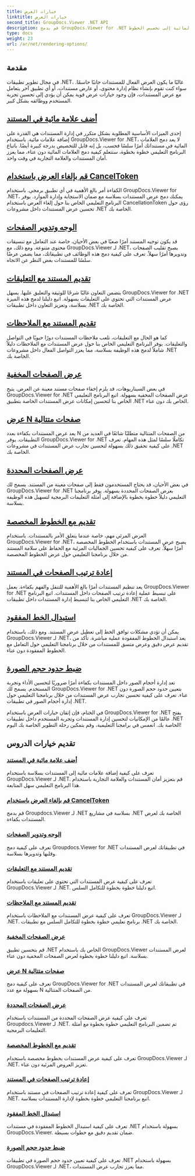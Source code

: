 ```yaml
---
title: خيارات العرض
linktitle: خيارات العرض
second_title: GroupDocs.Viewer .NET API
description: قم بدمج GroupDocs.Viewer for .NET بسهولة في تطبيقاتك من خلال البرامج التعليمية حول خيارات العرض، بدءًا من إضافة العلامات المائية إلى تخصيص الخطوط.
type: docs
weight: 23
url: /ar/net/rendering-options/
---
```


## مقدمة

في مجال تطوير تطبيقات .NET، غالبًا ما يكون العرض الفعال للمستندات جانبًا حاسمًا. سواء كنت تقوم بإنشاء نظام إدارة محتوى، أو عارض مستندات، أو أي تطبيق آخر يتعامل مع عرض المستندات، فإن وجود خيارات عرض قوية يمكن أن يؤدي إلى تحسين تجربة المستخدم ووظائفه بشكل كبير.

## [أضف علامة مائية في المستند](./add-watermark/)

إحدى الميزات الأساسية المطلوبة بشكل متكرر في إدارة المستندات هي القدرة على إضافة علامات مائية. باستخدام GroupDocs.Viewer for .NET، لا يعد دمج العلامات المائية في مستنداتك أمرًا سلسًا فحسب، بل إنه قابل للتخصيص بدرجة كبيرة أيضًا. باتباع البرنامج التعليمي خطوة بخطوة، ستتعلم كيفية دمج العلامات المائية دون عناء، مما يعزز أمان المستندات والعلامة التجارية في وقت واحد.

## [قم بإلغاء العرض باستخدام CancelToken](./cancel-render-cancellation-token/)

الكفاءة أمر بالغ الأهمية في أي تطبيق برمجي. باستخدام GroupDocs.Viewer for .NET، يمكنك دمج عرض المستندات بسلاسة مع ضمان الاستجابة وإدارة الموارد. يوفر البرنامج التعليمي الخاص بنا حول إلغاء العرض باستخدام CancellationToken رؤى حول تحسين عرض المستندات داخل مشروعات .NET الخاصة بك.

## [الوجه وتدوير الصفحات](./flip-rotate-pages/)

قد يكون توجيه المستند أمرًا صعبًا في بعض الأحيان، خاصة عند التعامل مع تنسيقات محتوى متنوعة. ومع ذلك، مع GroupDocs.Viewer لـ .NET، يصبح تقليب الصفحات وتدويرها أمرًا سهلاً. تعرف على كيفية دمج هذه الوظائف في تطبيقاتك، مما يضمن عرضًا سلسًا للمستندات بغض النظر عن الاتجاه.

## [تقديم المستند مع التعليقات](./render-document-comments/)

يتضمن التعاون غالبًا شرحًا للوثيقة والتعليق عليها. يسهل GroupDocs.Viewer for .NET عرض المستندات التي تحتوي على التعليقات بسهولة. اتبع دليلنا لدمج هذه الميزة بسلاسة، وتعزيز التعاون داخل تطبيقات .NET الخاصة بك.

## [تقديم المستند مع الملاحظات](./render-document-notes/)

كما هو الحال مع التعليقات، تلعب ملاحظات المستندات دورًا حيويًا في التواصل والتعليقات. يوفر البرنامج التعليمي الخاص بنا حول عرض المستندات مع الملاحظات دليلاً شاملاً لدمج هذه الوظيفة بسلاسة، مما يعزز التواصل الفعال داخل مشروعات .NET الخاصة بك.

## [عرض الصفحات المخفية](./render-hidden-pages/)

في بعض السيناريوهات، قد يلزم إخفاء صفحات مستند معينة عن العرض. يتيح GroupDocs.Viewer for .NET عرض الصفحات المخفية بسهولة. اتبع البرنامج التعليمي الخاص بنا لتحسين إمكانات عرض المستندات الخاصة بتطبيق .NET الخاص بك دون عناء.

## [عرض N صفحات متتالية](./render-n-consecutive-pages/)

يعد عرض المستندات بكفاءة بعدد N من الصفحات المتتالية متطلبًا شائعًا في العديد من التطبيقات. يوفر GroupDocs.Viewer for .NET تكاملًا سلسًا لمثل هذه المهام. تعرف على كيفية تحقيق ذلك بسهولة لتحسين تجارب عرض المستندات في مشروعات .NET الخاصة بك.

## [عرض الصفحات المحددة](./render-selected-pages/)

في بعض الأحيان، قد يحتاج المستخدمون فقط إلى صفحات معينة من المستند. يسمح لك GroupDocs.Viewer for .NET بعرض الصفحات المحددة بسهولة. يوفر برنامجنا التعليمي دليلاً خطوة بخطوة بالإضافة إلى أمثلة التعليمات البرمجية لتسهيل هذه الوظيفة بسلاسة.

## [تقديم مع الخطوط المخصصة](./render-custom-fonts/)

العرض المرئي مهم، خاصة عندما يتعلق الأمر بالمستندات. باستخدام GroupDocs.Viewer for .NET، يصبح عرض المستندات باستخدام الخطوط المخصصة أمرًا سهلاً. تعرف على كيفية تحسين الجماليات المرئية مع الحفاظ على سلامة المستند من خلال برنامجنا التعليمي حول عرض الخطوط المخصصة.

## [إعادة ترتيب الصفحات في المستند](./reorder-pages/)

يعد تنظيم المستندات أمرًا بالغ الأهمية للتنقل والفهم بكفاءة. يعمل GroupDocs.Viewer for .NET على تبسيط عملية إعادة ترتيب الصفحات داخل المستندات. اتبع البرنامج التعليمي الخاص بنا لتبسيط إدارة المستندات داخل تطبيقات .NET الخاصة بك.

## [استبدال الخط المفقود](./replace-missing-font/)

يمكن أن تؤدي مشكلات توافق الخط إلى تعطيل عرض المستند. ومع ذلك، باستخدام GroupDocs.Viewer لـ .NET، يعد استبدال الخطوط المفقودة عملية مباشرة. تأكد من تقديم عرض دقيق وعرض متسق للمستندات من خلال برنامجنا التعليمي حول التعامل مع الخطوط المفقودة دون عناء.

## [ضبط حدود حجم الصورة](./set-image-size-limits/)

تعد إدارة أحجام الصور داخل المستندات بكفاءة أمرًا ضروريًا لتحسين الأداء وتجربة المستخدم. يسمح لك GroupDocs.Viewer for .NET بتعيين حدود حجم الصورة دون عناء. تعرف على كيفية تحسين تجارب عرض المستندات من خلال برنامجنا التعليمي حول إدارة أحجام الصور في تطبيقات .NET.

في الختام، فإن إتقان خيارات العرض باستخدام GroupDocs.Viewer for .NET يفتح عالمًا من الإمكانيات لتحسين إدارة المستندات وتجربة المستخدم داخل تطبيقات .NET الخاصة بك. انغمس في برامجنا التعليمية، وقم بتمكين رحلة التطوير الخاصة بك اليوم!
## تقديم خيارات الدروس
### [أضف علامة مائية في المستند](./add-watermark/)
تعرف على كيفية إضافة علامات مائية إلى المستندات بسلاسة باستخدام GroupDocs.Viewer لـ .NET. قم بتعزيز أمان المستندات والعلامة التجارية باستخدام هذا البرنامج التعليمي سهل المتابعة.
### [قم بإلغاء العرض باستخدام CancelToken](./cancel-render-cancellation-token/)
قم بدمج Groupdocs.Viewer لـ .NET بسلاسة في مشاريع .NET الخاصة بك لعرض المستندات بكفاءة.
### [الوجه وتدوير الصفحات](./flip-rotate-pages/)
تعرف على كيفية دمج Groupdocs.Viewer for .NET في تطبيقاتك لعرض المستندات وقلبها وتدويرها بسلاسة.
### [تقديم المستند مع التعليقات](./render-document-comments/)
تعرف على كيفية عرض المستندات التي تحتوي على تعليقات باستخدام GroupDocs.Viewer لـ .NET. اتبع دليلنا خطوة بخطوة للتكامل السلس.
### [تقديم المستند مع الملاحظات](./render-document-notes/)
تعرف على كيفية عرض المستندات مع الملاحظات باستخدام GroupDocs.Viewer لـ .NET. برنامج تعليمي خطوة بخطوة للتكامل السلس مع تطبيقات .NET الخاصة بك.
### [عرض الصفحات المخفية](./render-hidden-pages/)
قم بتحسين تطبيق .NET الخاص بك باستخدام GroupDocs.Viewer لعرض المستندات بسلاسة. اتبع دليلنا خطوة بخطوة لعرض الصفحات المخفية دون عناء.
### [عرض N صفحات متتالية](./render-n-consecutive-pages/)
تعرف على كيفية دمج GroupDocs.Viewer for .NET في تطبيقاتك لعرض المستندات بسهولة مع عدد N من الصفحات المتتالية.
### [عرض الصفحات المحددة](./render-selected-pages/)
تعرف على كيفية عرض الصفحات المحددة من المستندات باستخدام Groupdocs.Viewer لـ .NET. تم تضمين البرنامج التعليمي خطوة بخطوة مع أمثلة التعليمات البرمجية.
### [تقديم مع الخطوط المخصصة](./render-custom-fonts/)
تعرف على كيفية عرض المستندات بخطوط مخصصة باستخدام GroupDocs.Viewer لـ .NET. تعزيز العروض المرئية دون عناء.
### [إعادة ترتيب الصفحات في المستند](./reorder-pages/)
تعرف على كيفية إعادة ترتيب الصفحات في مستند باستخدام GroupDocs.Viewer لـ .NET. اتبع برنامجنا التعليمي خطوة بخطوة لإدارة المستندات بسلاسة.
### [استبدال الخط المفقود](./replace-missing-font/)
تعرف على كيفية استبدال الخطوط المفقودة في مستندات .NET بسهولة باستخدام GroupDocs.Viewer. ضمان تقديم دقيق مع خطوات بسيطة.
### [ضبط حدود حجم الصورة](./set-image-size-limits/)
تعرف على كيفية تعيين حدود حجم الصورة في تطبيقات .NET بسهولة باستخدام GroupDocs.Viewer لـ .NET، مما يعزز تجارب عرض المستندات.